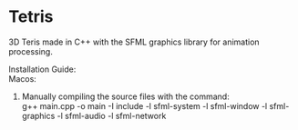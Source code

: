 # Tetris
3D Teris made in C++ with the SFML graphics library for animation processing.

Installation Guide: <br />
Macos: 
1. Manually compiling the source files with the command: <br />
g++ main.cpp -o main -I include -l sfml-system -l sfml-window -l sfml-graphics -l sfml-audio -l sfml-network 
